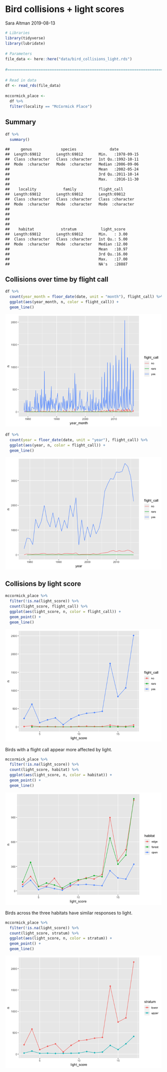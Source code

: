 Bird collisions + light scores
================
Sara Altman
2019-08-13

``` r
# Libraries
library(tidyverse)
library(lubridate)

# Parameters
file_data <- here::here("data/bird_collisions_light.rds")

#===============================================================================

# Read in data
df <- read_rds(file_data)

mccormick_place <- 
  df %>% 
  filter(locality == "McCormick Place")
```

## Summary

``` r
df %>% 
  summary()
```

    ##     genus             species               date           
    ##  Length:69812       Length:69812       Min.   :1978-09-15  
    ##  Class :character   Class :character   1st Qu.:1992-10-11  
    ##  Mode  :character   Mode  :character   Median :2006-09-06  
    ##                                        Mean   :2002-05-24  
    ##                                        3rd Qu.:2011-10-14  
    ##                                        Max.   :2016-11-30  
    ##                                                            
    ##    locality            family          flight_call       
    ##  Length:69812       Length:69812       Length:69812      
    ##  Class :character   Class :character   Class :character  
    ##  Mode  :character   Mode  :character   Mode  :character  
    ##                                                          
    ##                                                          
    ##                                                          
    ##                                                          
    ##    habitat            stratum           light_score   
    ##  Length:69812       Length:69812       Min.   : 3.00  
    ##  Class :character   Class :character   1st Qu.: 5.00  
    ##  Mode  :character   Mode  :character   Median :12.00  
    ##                                        Mean   :10.97  
    ##                                        3rd Qu.:16.00  
    ##                                        Max.   :17.00  
    ##                                        NA's   :28887

## Collisions over time by flight call

``` r
df %>% 
  count(year_month = floor_date(date, unit = "month"), flight_call) %>% 
  ggplot(aes(year_month, n, color = flight_call)) +
  geom_line()
```

![](bird_collisions_light_files/figure-gfm/unnamed-chunk-3-1.png)<!-- -->

``` r
df %>% 
  count(year = floor_date(date, unit = "year"), flight_call) %>% 
  ggplot(aes(year, n, color = flight_call)) +
  geom_line()
```

![](bird_collisions_light_files/figure-gfm/unnamed-chunk-4-1.png)<!-- -->

## Collisions by light score

``` r
mccormick_place %>% 
  filter(!is.na(light_score)) %>% 
  count(light_score, flight_call) %>% 
  ggplot(aes(light_score, n, color = flight_call)) +
  geom_point() +
  geom_line() 
```

![](bird_collisions_light_files/figure-gfm/unnamed-chunk-5-1.png)<!-- -->

Birds with a flight call appear more affected by light.

``` r
mccormick_place %>% 
  filter(!is.na(light_score)) %>% 
  count(light_score, habitat) %>% 
  ggplot(aes(light_score, n, color = habitat)) +
  geom_point() +
  geom_line() 
```

![](bird_collisions_light_files/figure-gfm/unnamed-chunk-6-1.png)<!-- -->

Birds across the three habitats have similar responses to light.

``` r
mccormick_place %>% 
  filter(!is.na(light_score)) %>% 
  count(light_score, stratum) %>% 
  ggplot(aes(light_score, n, color = stratum)) +
  geom_point() +
  geom_line() 
```

![](bird_collisions_light_files/figure-gfm/unnamed-chunk-7-1.png)<!-- -->
